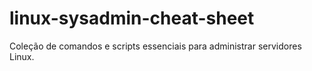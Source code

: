 # linux-sysadmin-cheat-sheet
Coleção de comandos e scripts essenciais para administrar servidores Linux.
